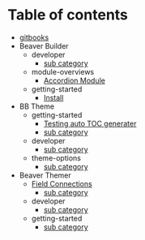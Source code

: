 # Table of contents

* [gitbooks](README.md)
* Beaver Builder
  * developer
    * [sub category](beaver-builder/developer/sub-category.md)
  * module-overviews
    * [Accordion Module](beaver-builder/module-overviews/accordion-module.md)
  * getting-started
    * [Install](beaver-builder/getting-started/install.md)
* BB Theme
  * getting-started
    * [Testing auto TOC generater](bb-theme/getting-started/testing-auto-toc-generater.md)
    * [sub category](bb-theme/getting-started/sub-category.md)
  * developer
    * [sub category](bb-theme/developer/sub-category.md)
  * theme-options
    * [sub category](bb-theme/theme-options/sub-category.md)
* Beaver Themer
  * [Field Connections](beaver-themer/field-connections/README.md)
    * [sub category](beaver-themer/field-connections/sub-category.md)
  * developer
    * [sub category](beaver-themer/developer/sub-category.md)
  * getting-started
    * [sub category](beaver-themer/getting-started/sub-category.md)

